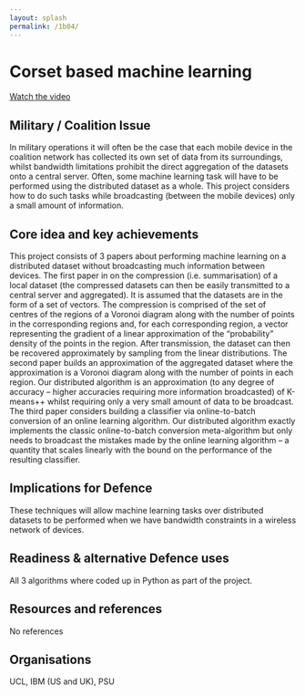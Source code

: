 ```yaml
---
layout: splash
permalink: /1b04/
---
```


# Corset based machine learning

[Watch the video](https://ibm.box.com/v/Showcase-1b04-video)

## Military / Coalition Issue
In military operations it will often be the case that each mobile device in the coalition network has collected its own set of data from its surroundings, whilst bandwidth limitations prohibit the direct aggregation of the datasets onto a central server. Often, some machine learning task will have to be performed using the distributed dataset as a whole. This project considers how to do such tasks while broadcasting (between the mobile devices) only a small amount of information.

## Core idea and key achievements
This project consists of 3 papers about performing machine learning on a distributed dataset without broadcasting much information between devices. 
The first paper in on the compression (i.e. summarisation) of a local dataset (the compressed datasets can then be easily transmitted to a central server and aggregated). It is assumed that the datasets are in the form of a set of vectors. The compression is comprised of the set of centres of the regions of a Voronoi diagram along with the number of points in the corresponding regions and, for each corresponding region, a vector representing the gradient of a linear approximation of the “probability” density of the points in the region. After transmission, the dataset can then be recovered approximately by sampling from the linear distributions.
The second paper builds an approximation of the aggregated dataset where the approximation is a Voronoi diagram along with the number of points in each region. Our distributed algorithm is an approximation (to any degree of accuracy – higher accuracies requiring more information broadcasted) of K-means++ whilst requiring only a very small amount of data to be broadcast.
The third paper considers building a classifier via online-to-batch conversion of an online learning algorithm. Our distributed algorithm exactly implements the classic online-to-batch conversion meta-algorithm but only needs to broadcast the mistakes made by the online learning algorithm – a quantity that scales linearly with the bound on the performance of the resulting classifier.


## Implications for Defence
These techniques will allow machine learning tasks over distributed datasets to be performed when we have bandwidth constraints in a wireless network of devices.

## Readiness & alternative Defence uses
All 3 algorithms where coded up in Python as part of the project.

<!-- ![image info](/dais/achievements/images/1a02_figure1.jpg) -->

## Resources and references
No references

## Organisations
UCL, IBM (US and UK), PSU


